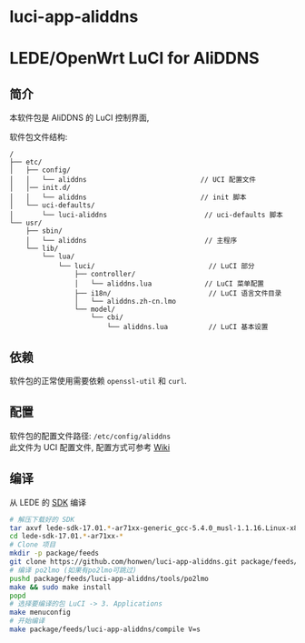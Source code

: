 # luci-app-aliddns
LEDE/OpenWrt LuCI for AliDDNS
===

简介
---

本软件包是 AliDDNS 的 LuCI 控制界面,

软件包文件结构:
```
/
├── etc/
│   ├── config/
│   │   └── aliddns                            // UCI 配置文件
│   │── init.d/
│   │   └── aliddns                            // init 脚本
│   └── uci-defaults/
│       └── luci-aliddns                        // uci-defaults 脚本
└── usr/
    ├── sbin/
    │   └── aliddns                             // 主程序
    └── lib/
        └── lua/
            └── luci/                            // LuCI 部分
                ├── controller/
                │   └── aliddns.lua             // LuCI 菜单配置
                ├── i18n/                        // LuCI 语言文件目录
                │   └── aliddns.zh-cn.lmo
                └── model/
                    └── cbi/
                        └── aliddns.lua          // LuCI 基本设置
```

依赖
---

软件包的正常使用需要依赖 `openssl-util` 和 `curl`.  

配置
---

软件包的配置文件路径: `/etc/config/aliddns`  
此文件为 UCI 配置文件, 配置方式可参考 [Wiki][uci]  

编译
---

从 LEDE 的 [SDK][lede-sdk] 编译  
```bash
# 解压下载好的 SDK
tar axvf lede-sdk-17.01.*-ar71xx-generic_gcc-5.4.0_musl-1.1.16.Linux-x86_64.tar.xz
cd lede-sdk-17.01.*-ar71xx-*
# Clone 项目
mkdir -p package/feeds
git clone https://github.com/honwen/luci-app-aliddns.git package/feeds/luci-app-aliddns
# 编译 po2lmo (如果有po2lmo可跳过)
pushd package/feeds/luci-app-aliddns/tools/po2lmo
make && sudo make install
popd
# 选择要编译的包 LuCI -> 3. Applications
make menuconfig
# 开始编译
make package/feeds/luci-app-aliddns/compile V=s
```

 [lede-sdk]: https://lede-project.org/docs/guide-developer/compile_packages_for_lede_with_the_sdk
 [uci]: https://lede-project.org/docs/user-guide/introduction_to_lede_configuration
